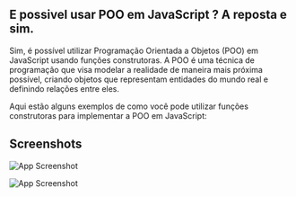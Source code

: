 ## E possivel usar POO em JavaScript ? A reposta e sim.

Sim, é possível utilizar Programação Orientada a Objetos (POO) em JavaScript usando funções construtoras. A POO é uma técnica de programação que visa modelar a realidade de maneira mais próxima possível, criando objetos que representam entidades do mundo real e definindo relações entre eles.

Aqui estão alguns exemplos de como você pode utilizar funções construtoras para implementar a POO em JavaScript:



## Screenshots

![App Screenshot](https://uploaddeimagens.com.br/images/004/280/915/original/constructorjs1.png?1672595086) 

![App Screenshot](https://uploaddeimagens.com.br/images/004/280/917/original/constructorjs2.png?1672595340) 
